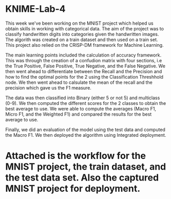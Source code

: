 # KNIME-Lab-4

This week we've been working on the MNIST project which helped us obtain skills in working with categorical data. The aim of the project was to classify handwritten digits into categories given the handwritten images. The algorith was created on a train dataset and then used on a train set. This project also relied on the CRISP-DM framework for Machine Learning.

The main learning points included the calculation of accuracy framework. This was through the creation of a confudion matrix with four sections, i.e the True Positive, False Positive, True Negative, and the False Negative. We then went ahead to differentiate between the Recall and the Precision and how to find the optimal points for the 2 using the Classification Threshhold node. We then went ahead to calsulate the mean of the recall and the precision which gave us the F1 measure.

The data was then classified into Binary (either 5 or not 5) and multiclass (0-9). We then computed the different scores for the 2 classes to obtain the best average to use. We were able to compute the averages (Macro F1, Micro F1, and the Weighted F1) and compared the results for the best average to use.

Finally, we did an evaluation of the model using the test data and computed the Macro F1. We then deployed the algorithm using Integrated deployment.



# Attached is the workflow for the MNIST project, the train dataset, and the test data set. Also the captured MNIST project for deployment.
